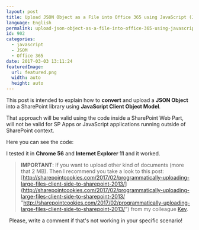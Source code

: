 ```yaml
---
layout: post
title: Upload JSON Object as a File into Office 365 using JavaScript (JSOM)
language: English
permalink: upload-json-object-as-a-file-into-office-365-using-javascript-jsom
id: 902
categories:
  - javascript
  - JSOM
  - Office 365
date: 2017-03-03 13:11:24
featuredImage: 
  url: featured.png
  width: auto
  height: auto
---
```


This post is intended to explain how to **convert** and upload a **JSON Object** into a SharePoint library using **JavaScript Client Object Model**.

That approach will be valid using the code inside a SharePoint Web Part, will not be valid for SP Apps or JavaScript applications running outside of SharePoint context.

Here you can see the code:
<script src="https://gist.github.com/jquintozamora/9c64c12df47f151ff5e998e0e6dfba34.js"></script> 


I tested it in **Chrome 56** and **Internet Explorer 11** and it worked.
&nbsp;
> **IMPORTANT**: 
> If you want to upload other kind of documents (more that 2 MB). Then I recommend you take a look to this post: [http://sharepointcookies.com/2017/02/programmatically-uploading-large-files-client-side-to-sharepoint-2013/](http://sharepointcookies.com/2017/02/programmatically-uploading-large-files-client-side-to-sharepoint-2013/ "http://sharepointcookies.com/2017/02/programmatically-uploading-large-files-client-side-to-sharepoint-2013/") from my colleague [Kev](https://twitter.com/BeckettKev). 

&nbsp;
Please, write a comment if that's not working in your specific scenario!
